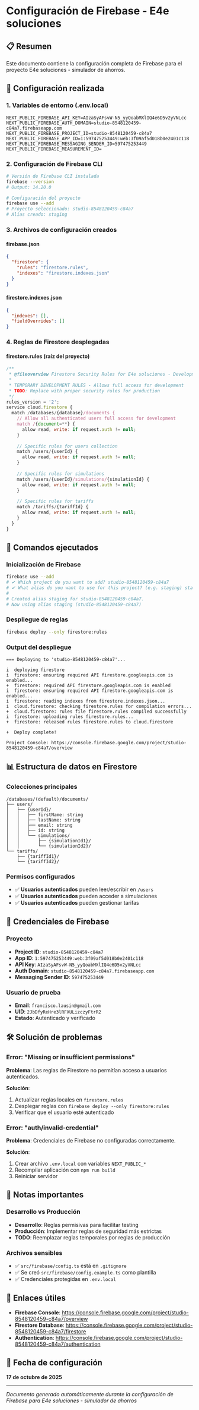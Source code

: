# Configuración de Firebase - E4e soluciones

## 📋 Resumen
Este documento contiene la configuración completa de Firebase para el proyecto E4e soluciones - simulador de ahorros.

## 🔧 Configuración realizada

### 1. Variables de entorno (.env.local)
```
NEXT_PUBLIC_FIREBASE_API_KEY=AIzaSyAFsvW-N5_yyQoabMXlIQ4e6D5v2yVNLcc
NEXT_PUBLIC_FIREBASE_AUTH_DOMAIN=studio-8548120459-c84a7.firebaseapp.com
NEXT_PUBLIC_FIREBASE_PROJECT_ID=studio-8548120459-c84a7
NEXT_PUBLIC_FIREBASE_APP_ID=1:597475253449:web:3f09af5d018b0e2401c118
NEXT_PUBLIC_FIREBASE_MESSAGING_SENDER_ID=597475253449
NEXT_PUBLIC_FIREBASE_MEASUREMENT_ID=
```

### 2. Configuración de Firebase CLI
```bash
# Versión de Firebase CLI instalada
firebase --version
# Output: 14.20.0

# Configuración del proyecto
firebase use --add
# Proyecto seleccionado: studio-8548120459-c84a7
# Alias creado: staging
```

### 3. Archivos de configuración creados

#### firebase.json
```json
{
  "firestore": {
    "rules": "firestore.rules",
    "indexes": "firestore.indexes.json"
  }
}
```

#### firestore.indexes.json
```json
{
  "indexes": [],
  "fieldOverrides": []
}
```

### 4. Reglas de Firestore desplegadas

#### firestore.rules (raíz del proyecto)
```javascript
/**
 * @fileoverview Firestore Security Rules for E4e soluciones - Development Mode
 * 
 * TEMPORARY DEVELOPMENT RULES - Allows full access for development
 * TODO: Replace with proper security rules for production
 */
rules_version = '2';
service cloud.firestore {
  match /databases/{database}/documents {
    // Allow all authenticated users full access for development
    match /{document=**} {
      allow read, write: if request.auth != null;
    }
    
    // Specific rules for users collection
    match /users/{userId} {
      allow read, write: if request.auth != null;
    }
    
    // Specific rules for simulations
    match /users/{userId}/simulations/{simulationId} {
      allow read, write: if request.auth != null;
    }
    
    // Specific rules for tariffs
    match /tariffs/{tariffId} {
      allow read, write: if request.auth != null;
    }
  }
}
```

## 🚀 Comandos ejecutados

### Inicialización de Firebase
```bash
firebase use --add
# ✔ Which project do you want to add? studio-8548120459-c84a7
# ✔ What alias do you want to use for this project? (e.g. staging) staging
# 
# Created alias staging for studio-8548120459-c84a7.
# Now using alias staging (studio-8548120459-c84a7)
```

### Despliegue de reglas
```bash
firebase deploy --only firestore:rules
```

### Output del despliegue
```
=== Deploying to 'studio-8548120459-c84a7'...   

i  deploying firestore
i  firestore: ensuring required API firestore.googleapis.com is enabled...                      
+  firestore: required API firestore.googleapis.com is enabled                                  
i  firestore: ensuring required API firestore.googleapis.com is enabled...                      
i  firestore: reading indexes from firestore.indexes.json...                                    
i  cloud.firestore: checking firestore.rules for compilation errors...                          
+  cloud.firestore: rules file firestore.rules compiled successfully                            
i  firestore: uploading rules firestore.rules...
+  firestore: released rules firestore.rules to cloud.firestore                                 

+  Deploy complete!

Project Console: https://console.firebase.google.com/project/studio-8548120459-c84a7/overview   
```

## 📊 Estructura de datos en Firestore

### Colecciones principales
```
/databases/(default)/documents/
├── users/
│   ├── {userId}/
│   │   ├── firstName: string
│   │   ├── lastName: string
│   │   ├── email: string
│   │   ├── id: string
│   │   └── simulations/
│   │       ├── {simulationId1}/
│   │       └── {simulationId2}/
└── tariffs/
    ├── {tariffId1}/
    └── {tariffId2}/
```

### Permisos configurados
- ✅ **Usuarios autenticados** pueden leer/escribir en `/users`
- ✅ **Usuarios autenticados** pueden acceder a simulaciones
- ✅ **Usuarios autenticados** pueden gestionar tarifas

## 🔐 Credenciales de Firebase

### Proyecto
- **Project ID**: `studio-8548120459-c84a7`
- **App ID**: `1:597475253449:web:3f09af5d018b0e2401c118`
- **API Key**: `AIzaSyAFsvW-N5_yyQoabMXlIQ4e6D5v2yVNLcc`
- **Auth Domain**: `studio-8548120459-c84a7.firebaseapp.com`
- **Messaging Sender ID**: `597475253449`

### Usuario de prueba
- **Email**: `francisco.lausin@gmail.com`
- **UID**: `2JbDfyReHre3lRFXULizczyFtrR2`
- **Estado**: Autenticado y verificado

## 🛠️ Solución de problemas

### Error: "Missing or insufficient permissions"
**Problema**: Las reglas de Firestore no permitían acceso a usuarios autenticados.

**Solución**: 
1. Actualizar reglas locales en `firestore.rules`
2. Desplegar reglas con `firebase deploy --only firestore:rules`
3. Verificar que el usuario esté autenticado

### Error: "auth/invalid-credential"
**Problema**: Credenciales de Firebase no configuradas correctamente.

**Solución**:
1. Crear archivo `.env.local` con variables `NEXT_PUBLIC_*`
2. Recompilar aplicación con `npm run build`
3. Reiniciar servidor

## 📝 Notas importantes

### Desarrollo vs Producción
- **Desarrollo**: Reglas permisivas para facilitar testing
- **Producción**: Implementar reglas de seguridad más estrictas
- **TODO**: Reemplazar reglas temporales por reglas de producción

### Archivos sensibles
- ✅ `src/firebase/config.ts` está en `.gitignore`
- ✅ Se creó `src/firebase/config.example.ts` como plantilla
- ✅ Credenciales protegidas en `.env.local`

## 🔗 Enlaces útiles

- **Firebase Console**: https://console.firebase.google.com/project/studio-8548120459-c84a7/overview
- **Firestore Database**: https://console.firebase.google.com/project/studio-8548120459-c84a7/firestore
- **Authentication**: https://console.firebase.google.com/project/studio-8548120459-c84a7/authentication

## 📅 Fecha de configuración
**17 de octubre de 2025**

---
*Documento generado automáticamente durante la configuración de Firebase para E4e soluciones - simulador de ahorros*
